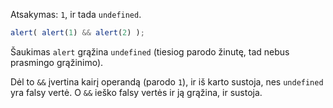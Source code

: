 Atsakymas: `1`, ir tada `undefined`.

```js run
alert( alert(1) && alert(2) );
```

Šaukimas `alert` grąžina `undefined` (tiesiog parodo žinutę, tad nebus prasmingo grąžinimo).

Dėl to `&&` įvertina kairį operandą (parodo `1`), ir iš karto sustoja, nes `undefined` yra falsy vertė. O `&&` ieško falsy vertės ir ją grąžina, ir sustoja.

